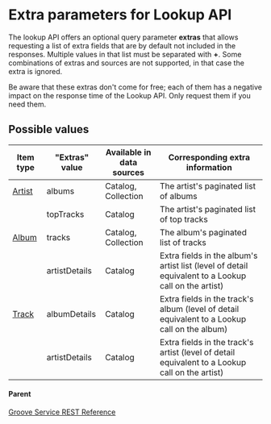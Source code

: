 # Extra parameters for Lookup API
The lookup API offers an optional query parameter **extras** that allows requesting a list of extra fields that are by default not included in the responses. Multiple values in that list must be separated with **+**. Some combinations of extras and sources are not supported, in that case the extra is ignored.

Be aware that these extras don't come for free; each of them has a negative impact on the response time of the Lookup API. Only request them if you need them.

## Possible values
| **Item type** | **"Extras" value** | **Available in data sources** | **Corresponding extra information**                                                                 |
|---------------|--------------------|-------------------------------|-----------------------------------------------------------------------------------------------------|
| [Artist](JSON-Artist.md)      | albums             | Catalog, Collection           | The artist's paginated list of albums                                                               |
|               | topTracks          | Catalog                       | The artist's paginated list of top tracks                                                           |
| [Album](JSON-Album.md)         | tracks             | Catalog, Collection           | The album's paginated list of tracks                                                                |
|               | artistDetails      | Catalog                       | Extra fields in the album's artist list (level of detail equivalent to a Lookup call on the artist) |
| [Track](JSON-Track.md)         | albumDetails       | Catalog                       | Extra fields in the track's album (level of detail equivalent to a Lookup call on the album)        |
|               | artistDetails      | Catalog                       | Extra fields in the track's artist (level of detail equivalent to a Lookup call on the artist)      |

#### Parent
[Groove Service REST Reference](overview.md)
